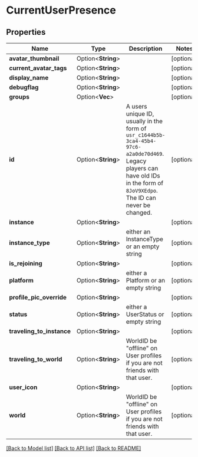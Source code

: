 # CurrentUserPresence

## Properties

Name | Type | Description | Notes
------------ | ------------- | ------------- | -------------
**avatar_thumbnail** | Option<**String**> |  | [optional]
**current_avatar_tags** | Option<**String**> |  | [optional]
**display_name** | Option<**String**> |  | [optional]
**debugflag** | Option<**String**> |  | [optional]
**groups** | Option<**Vec<String>**> |  | [optional]
**id** | Option<**String**> | A users unique ID, usually in the form of `usr_c1644b5b-3ca4-45b4-97c6-a2a0de70d469`. Legacy players can have old IDs in the form of `8JoV9XEdpo`. The ID can never be changed. | [optional]
**instance** | Option<**String**> |  | [optional]
**instance_type** | Option<**String**> | either an InstanceType or an empty string | [optional]
**is_rejoining** | Option<**String**> |  | [optional]
**platform** | Option<**String**> | either a Platform or an empty string | [optional]
**profile_pic_override** | Option<**String**> |  | [optional]
**status** | Option<**String**> | either a UserStatus or empty string | [optional]
**traveling_to_instance** | Option<**String**> |  | [optional]
**traveling_to_world** | Option<**String**> | WorldID be \"offline\" on User profiles if you are not friends with that user. | [optional]
**user_icon** | Option<**String**> |  | [optional]
**world** | Option<**String**> | WorldID be \"offline\" on User profiles if you are not friends with that user. | [optional]

[[Back to Model list]](../README.md#documentation-for-models) [[Back to API list]](../README.md#documentation-for-api-endpoints) [[Back to README]](../README.md)


